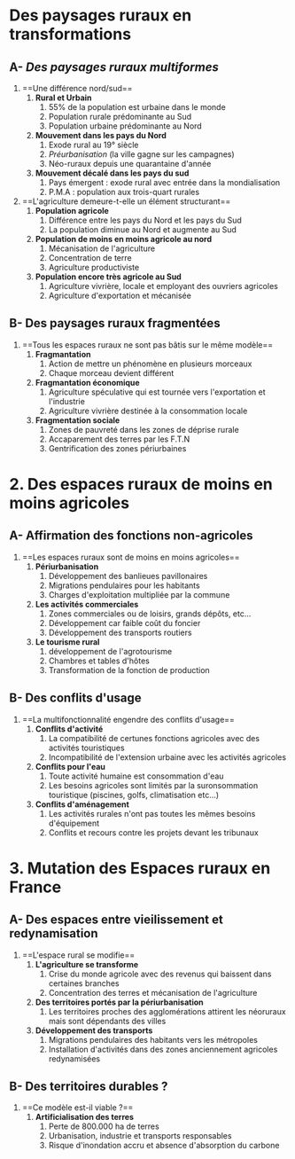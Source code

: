 # Des paysages ruraux en transformations
## A- *Des paysages ruraux multiformes*
 1. ==Une différence nord/sud==
	1. **Rural et Urbain**
		1. 55% de la population est urbaine dans le monde
		2. Population rurale prédominante au Sud
		3. Population urbaine prédominante au Nord
	2. **Mouvement dans les pays du Nord**
		1. Exode rural au 19° siècle
		2. *Préurbanisation* (la ville gagne sur les campagnes)
		3. Néo-ruraux depuis une quarantaine d'année
	3. **Mouvement décalé dans les pays du sud**
		1. Pays émergent : exode rural avec entrée dans la mondialisation 
		2. P.M.A : population aux trois-quart rurales 
2. ==L'agriculture demeure-t-elle un élément structurant==
	1. **Population agricole**
		1. Différence entre les pays du Nord et les pays du Sud
		2. La population diminue au Nord et augmente au Sud
	2. **Population de moins en moins agricole au nord**
		1. Mécanisation de l'agriculture
		2. Concentration de terre
		3. Agriculture productiviste
	3. **Population encore très agricole au Sud**
		1. Agriculture vivrière, locale et employant des ouvriers agricoles 
		2. Agriculture d'exportation et mécanisée 
## B- Des paysages ruraux fragmentées
1. ==Tous les espaces ruraux ne sont pas bâtis sur le même modèle==
	1. **Fragmantation**
		1. Action de mettre un phénomène en plusieurs morceaux
		2. Chaque morceau devient différent
	2. **Fragmantation économique**
		1. Agriculture spéculative qui est tournée vers l'exportation et l'industrie
		2. Agriculture vivrière destinée à la consommation locale
	3. **Fragmentation sociale**
		1. Zones de pauvreté dans les zones de déprise rurale
		2. Accaparement des terres par les F.T.N
		3. Gentrification des zones périurbaines
# 2. Des espaces ruraux de moins en moins agricoles
## A- Affirmation des fonctions non-agricoles
1. ==Les espaces ruraux sont de moins en moins agricoles==
	1. **Périurbanisation**
		1. Développement des banlieues pavillonaires
		2. Migrations pendulaires pour les habitants
		3. Charges d'exploitation multipliée par la commune
	2. **Les activités commerciales**
		1. Zones commerciales ou de loisirs, grands dépôts, etc...
		2. Développement car faible coût du foncier
		3. Développement des transports routiers
	3. **Le tourisme rural**
		1. développement de l'agrotourisme
		2. Chambres et tables d'hôtes
		3. Transformation de la fonction de production
## B- Des conflits d'usage
1. ==La multifonctionnalité engendre des conflits d'usage==
	1. **Conflits d'activité**
		1. La compatibilité de certunes fonctions agricoles avec des activités touristiques
		2. Incompatibilité de l'extension urbaine avec les activités agricoles
	2. **Conflits pour l'eau**
		1. Toute activité humaine est consommation d'eau
		2. Les besoins agricoles sont limités par la suronsommation touristique (piscines, golfs, climatisation etc...)
	3. **Conflits d'aménagement**
		1. Les activités rurales n'ont pas toutes les mêmes besoins d'équipement
		2. Conflits et recours contre les projets devant les tribunaux
# 3. Mutation des Espaces ruraux en France
## A- Des espaces entre vieilissement et redynamisation
1. ==L'espace rural se modifie==
	1. **L'agriculture se transforme**
		1. Crise du monde agricole avec des revenus qui baissent dans certaines branches
		2. Concentration des terres et mécanisation de l'agriculture
	2. **Des territoires portés par la périurbanisation**
		1. Les territoires proches des agglomérations attirent les néoruraux mais sont dépendants des villes
	3. **Développement des transports**
		1. Migrations pendulaires des habitants vers les métropoles
		2. Installation d'activités dans des zones anciennement agricoles redynamisées
## B- Des territoires durables ?
1. ==Ce modèle est-il viable ?==
	1. **Artificialisation des terres**
		1. Perte de 800.000 ha de terres
		2. Urbanisation, industrie et transports responsables
		3. Risque d'inondation accru et absence d'absorption du carbone